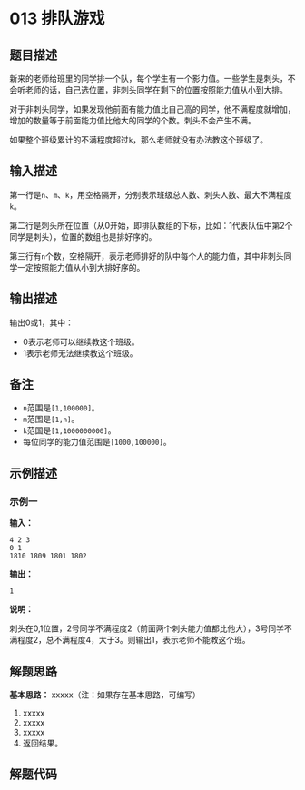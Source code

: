 # 013 排队游戏

## 题目描述

新来的老师给班里的同学排一个队，每个学生有一个影力值。一些学生是刺头，不会听老师的话，自己选位置，非刺头同学在剩下的位置按照能力值从小到大排。

对于非刺头同学，如果发现他前面有能力值比自己高的同学，他不满程度就增加，增加的数量等于前面能力值比他大的同学的个数。刺头不会产生不满。

如果整个班级累计的不满程度超过`k`，那么老师就没有办法教这个班级了。

## 输入描述

第一行是`n`、`m`、`k`，用空格隔开，分别表示班级总人数、刺头人数、最大不满程度`k`。

第二行是刺头所在位置（从0开始，即排队数组的下标，比如：1代表队伍中第2个同学是刺头），位置的数组也是排好序的。

第三行有`n`个数，空格隔开，表示老师排好的队中每个人的能力值，其中非刺头同学一定按照能力值从小到大排好序的。

## 输出描述

输出0或1，其中：
- 0表示老师可以继续教这个班级。
- 1表示老师无法继续教这个班级。

## 备注
- `n`范围是`[1,100000]`。
- `m`范围是`[1,n]`。
- `k`范国是`[1,1000000000]`。
- 每位同学的能力值范围是`[1000,100000]`。

## 示例描述

### 示例一

**输入：**
```text
4 2 3
0 1
1810 1809 1801 1802
```

**输出：**
```text
1
```

**说明：**  

刺头在0,1位置，2号同学不满程度2（前面两个刺头能力值都比他大），3号同学不满程度2，总不满程度4，大于3。则输出1，表示老师不能教这个班。

## 解题思路

**基本思路：** xxxxx（注：如果存在基本思路，可编写）
1. xxxxx
2. xxxxx
3. xxxxx
4. 返回结果。

## 解题代码